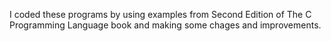 I coded these programs by using examples from Second Edition of The C Programming Language book and making some chages and improvements.
